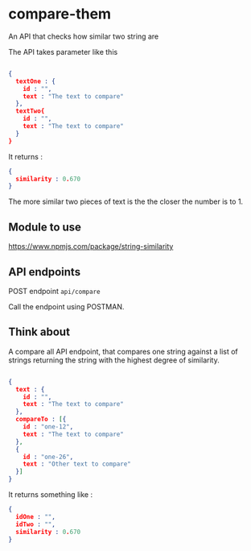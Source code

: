 # compare-them

An API that checks how similar two string are

The API takes parameter like this

```json

{
  textOne : {
    id : "",
    text : "The text to compare"
  },
  textTwo{
    id : "",
    text : "The text to compare"
  }
}

```

It returns :

```json
{
  similarity : 0.670
}
```

The more similar two pieces of text is the the closer the number is to 1.

## Module to use

https://www.npmjs.com/package/string-similarity

## API endpoints

POST endpoint `api/compare`

Call the endpoint using POSTMAN.

## Think about

A compare all API endpoint, that compares one string against a list of strings returning the string with the highest degree of similarity.

```json

{
  text : {
    id : "",
    text : "The text to compare"
  },
  compareTo : [{
    id : "one-12",
    text : "The text to compare"
  },
  {
    id : "one-26",
    text : "Other text to compare"
  }]
}
```

It returns something like :

```json
{
  idOne : "",
  idTwo : "",
  similarity : 0.670
}
```

